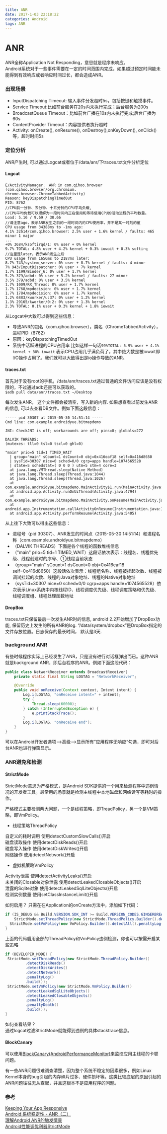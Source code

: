 ```yaml
---
title: ANR
date: 2017-1-03 22:18:22
categories: Android
tags: ANR
---
```


# ANR
ANR全称Application Not Responding，意思就是程序未响应。  
Android系统对于一些事件需要在一定的时间范围内完成，如果超过预定时间能未能得到有效响应或者响应时间过长，都会造成ANR。

<!--more-->

### 出现场景

- InputDispatching Timeout: 输入事件分发超时5s，包括按键和触摸事件。
- Service Timeout:比如前台服务在20s内未执行完成；后台服务为200s
- BroadcastQueue Timeout：比如前台广播在10s内未执行完成;后台广播为60s
- ContentProvider Timeout：内容提供者执行超时
- Activity: onCreate(), onResume(), onDestroy(),onKeyDown(), onClick()等，超时时间5s


### 定位分析
ANR产生时, 可以通过Logcat或者位于/data/anr/下traces.txt文件分析定位

#### Logcat
```
E/ActivityManager﹕ ANR in com.qihoo.browser (com.qihoo.browser/org.chromium.
chrome.browser.ChromeTabbedActivity)
Reason: keyDispatchingTimedOut
PID: 8762
//CPU前一分钟、五分钟、十五分钟的CPU平均负载, 
//CPU平均负载可以理解为一段时间内正在使用和等待使用CPU的活动进程的平均数量。
Load: 5.16 / 9.69 / 30.66      
//请注意ago，表示ANR发生之前的一段时间内的CPU使用率，并不是某一时刻的值
CPU usage from 34388ms to -1ms ago:
4.1% 32614/com.qihoo.browser: 2.5% user + 1.6% kernel / faults: 465 minor 1 major
...
+0% 3684/ksoftirqd/1: 0% user + 0% kernel
9.7% TOTAL: 4.8% user + 4.2% kernel + 0.3% iowait + 0.3% softirq
//这里是later，表示ANR发生之后
CPU usage from 1656ms to 2187ms later:
8.7% 743/system_server: 0% user + 8.7% kernel / faults: 4 minor
7% 943/InputDispatcher: 0% user + 7% kernel
1.7% 1199/Binder_6: 0% user + 1.7% kernel
5.2% 379/adbd: 0% user + 5.2% kernel / faults: 27 minor
3.5% 379/adbd: 0% user + 3.5% kernel
1.7% 1009/RX_Thread: 0% user + 1.7% kernel
1.7% 1768/mpdecision: 0% user + 1.7% kernel
1.7% 1784/mpdecision: 0% user + 1.7% kernel
1.2% 6883/kworker/u:37: 0% user + 1.2% kernel
1.3% 29165/kworker/0:2: 0% user + 1.3% kernel
2.3% TOTAL: 0.1% user + 0.3% kernel + 1.8% iowait
```
从Logcat中大致可以得到这些信息：

- 导致ANR的包名（com.qihoo.browser），类名（ChromeTabbedActivity），进程PID（8762）
- 原因：keyDispatchingTimedOut
- 系统中活跃进程的CPU占用率
比如这样一句话`99%TOTAL: 5.9% user + 4.1% kernel + 88% iowait`
表示CPU占用几乎满负荷了，其中绝大数是被iowait即I/O操作占用了。我们就可以大致得出是io操作导致的ANR。

#### traces.txt
首先对于没有root的手机，/data/anr/traces.txt通过普通的文件访问应该是没有权限的，不过通过adb还是可以获取的。  
`$adb pull data/anr/traces.txt ~/Desktop`

每次发生ANR， 这个文件都会被清空，写入新的内容. 如果想查看以前发生ANR的信息, 可以去查看DB文件。例如下面这段信息：

```
----- pid 30307 at 2015-05-30 14:51:14 -----
Cmd line: com.example.androidyue.bitmapdemo

JNI: CheckJNI is off; workarounds are off; pins=0; globals=272

DALVIK THREADS:
(mutexes: tll=0 tsl=0 tscl=0 ghl=0)

"main" prio=5 tid=1 TIMED_WAIT
  | group="main" sCount=1 dsCount=0 obj=0x416eaf18 self=0x416d8650
  | sysTid=30307 nice=0 sched=0/0 cgrp=apps handle=1074565528
  | state=S schedstat=( 0 0 0 ) utm=5 stm=4 core=3
  at java.lang.VMThread.sleep(Native Method)
  at java.lang.Thread.sleep(Thread.java:1044)
  at java.lang.Thread.sleep(Thread.java:1026)
  at com.example.androidyue.bitmapdemo.MainActivity$1.run(MainActivity.java:27)
  at android.app.Activity.runOnUiThread(Activity.java:4794)
  at com.example.androidyue.bitmapdemo.MainActivity.onResume(MainActivity.java:33)
  at android.app.Instrumentation.callActivityOnResume(Instrumentation.java:1282)
  at android.app.Activity.performResume(Activity.java:5405)
```

从上往下大致可以得出这些信息：

- 进程号（pid 30307）、ANR发生的时间点（2015-05-30 14:51:14）和进程名称（com.example.androidyue.bitmapdemo）
- （DALVIK THREADS）下面是各个线程的函数堆栈信息
- （"main" prio=5 tid=1 TIMED_WAIT）这段话依次表示：线程名、线程优先级、线程创建时的序号、①线程当前状态
- （group="main" sCount=1 dsCount=0 obj=0x416eaf18 self=0x416d8650）这段话依次表示：线程组名称、线程被挂起次数、线程被调试挂起的次数、线程的Java对象地址、线程的Native对象地址
- （sysTid=30307 nice=0 sched=0/0 cgrp=apps handle=1074565528）依次表示Linux系统中内核线程ID、线程调度优先级、线程调度策略和优先级、线程调度组、线程处理函数地址


#### DropBox
traces.txt只保留最后一次发生ANR时的信息, android 2.2开始增加了DropBox功能, 保留历史上发生的所有ANR的log.
“/data/system/dropbox”是DropBox指定的文件存放位置。日志保存的最长时间， 默认是3天.

### background ANR
有些时候程序实际上已经发生了ANR，只是没有进行对话框弹出而已。这种ANR就是background ANR，即后台程序的ANR。例如下面这段代码：
```java
public class NetworkReceiver extends BroadcastReceiver{
    private static final String LOGTAG = "NetworkReceiver";

    @Override
    public void onReceive(Context context, Intent intent) {
        Log.i(LOGTAG, "onReceive intent=" + intent);
        try {
            Thread.sleep(60000);
        } catch (InterruptedException e) {
            e.printStackTrace();
        }
        Log.i(LOGTAG, "onReceive end");
    }
}
```
可以在Android开发者选项—>高级—>显示所有”应用程序无响应“勾选，即可对后台ANR也进行弹窗显示。

### ANR避免和检测

#### StrictMode
StrictMode意思为严格模式，是Android SDK提供的一个用来检测程序中违例情况的开发者工具。最常用的场景就是检测主线程中本地磁盘和网络读写等耗时的操作。

严格模式主要检测两大问题，一个是线程策略，即TreadPolicy，另一个是VM策略，即VmPolicy。

- 线程策略ThreadPolicy
> 
自定义的耗时调用 使用detectCustomSlowCalls()开启  
磁盘读取操作 使用detectDiskReads()开启  
磁盘写入操作 使用detectDiskWrites()开启  
网络操作 使用detectNetwork()开启  

- 虚拟机策略VmPolicy
> 
Activity泄露 使用detectActivityLeaks()开启  
未关闭的Closable对象泄露 使用detectLeakedClosableObjects()开启  
泄露的Sqlite对象 使用detectLeakedSqlLiteObjects()开启  
检测实例数量 使用setClassInstanceLimit()开启  

如何启用？
只需在在Application的onCreate方法中，添加如下代码：
```java
if (IS_DEBUG && Build.VERSION.SDK_INT >= Build.VERSION_CODES.GINGERBREAD) {
    StrictMode.setThreadPolicy(new StrictMode.ThreadPolicy.Builder().detectAll().penaltyLog().build());
  StrictMode.setVmPolicy(new VmPolicy.Builder().detectAll().penaltyLog().build());
}
```
上面的代码启用全部的ThreadPolicy和VmPolicy违例检测，你也可以按需开启某些策略
```java
if (DEVELOPER_MODE) {  
 StrictMode.setThreadPolicy(new StrictMode.ThreadPolicy.Builder()  
         .detectDiskReads()  
         .detectDiskWrites()  
         .detectNetwork()   
         .penaltyLog()  
         .build());  
 StrictMode.setVmPolicy(new StrictMode.VmPolicy.Builder()  
         .detectLeakedSqlLiteObjects()  
         .detectLeakedClosableObjects()  
         .penaltyLog()  
         .penaltyDeath()  
         .build());  
} 
```

如何查看结果？  
通过logcat过滤StrictMode就能得到违例的具体stacktrace信息。

#### BlockCanary
可以使用[BlockCanary(AndroidPerformanceMonitor)](https://github.com/markzhai/AndroidPerformanceMonitor)来监控应用主线程的卡顿问题。

有一些ANR问题很难调查清楚，因为整个系统不稳定的因素很多，例如Linux Kernel本身的bug引起的内存碎片过多、硬件损坏等。这类比较底层的原因引起的ANR问题往往无从查起，并且这根本不是应用程序的问题。

### 参考
[Keeping Your App Responsive](https://developer.android.com/training/articles/perf-anr.html?hl=zh-cn)  
[Android 系统稳定性 - ANR（二）](http://rayleeya.iteye.com/blog/1955657)  
[理解Android ANR的触发情景](http://gityuan.com/2016/07/02/android-anr/)  
[Android性能调优利器StrictMode](http://droidyue.com/blog/2015/09/26/android-tuning-tool-strictmode/index.html)